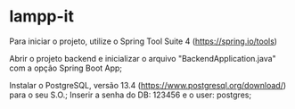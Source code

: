 # lampp-it

Para iniciar o projeto, utilize o Spring Tool Suite 4 (https://spring.io/tools)

Abrir o projeto backend e inicializar o arquivo "BackendApplication.java" com a opção Spring Boot App;

Instalar o PostgreSQL, versão 13.4 (https://www.postgresql.org/download/) para o seu S.O.;
Inserir a senha do DB: 123456 e o user: postgres;

